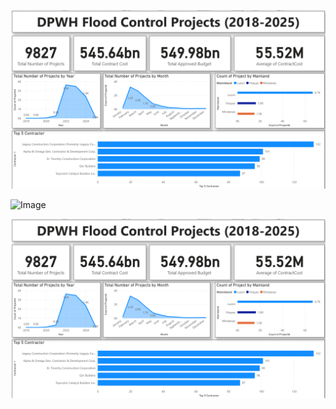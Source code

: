 

![alt text](https://github.com/Voltaire-22/DPWH-Flood-Control-Projects/blob/main/Project%202/Dashboard.png?raw=true)

<img width="800" height="1000" alt="Image" src="https://github.com/user-attachments/assets/f5c38352-9069-4c76-854d-a12c5ccab0d8" />

![test image 2](https://github.com/Voltaire-22/DPWH-Flood-Control-Projects/blob/main/Project%202/Dashboard.png?raw=true)
